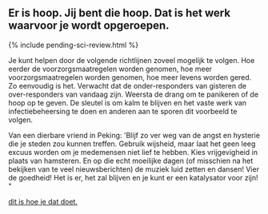 ## Er is hoop. Jij bent die hoop. Dat is het werk waarvoor je wordt opgeroepen.

{% include pending-sci-review.html %}

Je kunt helpen door de volgende richtlijnen zoveel mogelijk te volgen. Hoe eerder de voorzorgsmaatregelen worden genomen, hoe meer voorzorgsmaatregelen worden genomen, hoe meer levens worden gered. Zo eenvoudig is het. Verwacht dat de onder-responders van gisteren de over-responders van vandaag zijn. Weersta de drang om te panikeren of de hoop op te geven. De sleutel is om kalm te blijven en het vaste werk van infectiebeheersing te doen en anderen aan te sporen dit voorbeeld te volgen. 

Van een dierbare vriend in Peking: 'Blijf zo ver weg van de angst en hysterie die je steden zou kunnen treffen. Gebruik wijsheid, maar laat het geen leeg excuus worden om je medemensen niet lief te hebben. Kies vrijgevigheid in plaats van hamsteren. En op die echt moeilijke dagen (of misschien na het bekijken van te veel nieuwsberichten) de muziek luid zetten en dansen! Vier de goedheid! Het is er, het zal blijven en je kunt er een katalysator voor zijn! " 

[dit is hoe je dat doet.](/act-and-prepare/) 
